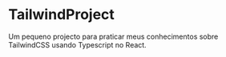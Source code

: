 # TailwindProject
Um pequeno projecto para praticar meus conhecimentos sobre TailwindCSS usando Typescript no React.
